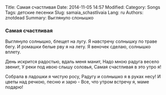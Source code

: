 Title: Самая счастливая
Date: 2014-11-05 14:57
Modified: 
Category: Songs
Tags: детские песенки
Slug: samaia_schastlivaia
Lang: ru
Authors: znotdead
Summary: Выглянуло слонышко

### Самая счастливая
Выглянуло солнышко, блещет на лугу.
Я навстречу солнышку по траве бегу.
И ромашки белые рву я на лету.
Я веночек сделаю, солнышко вплету.

День искрится радостью, вдаль меня манит,
Надо мною радуга весело звенит,
У реки под ивою слышу соловья,
Самая счастливая в это утро я!

Собрала в ладошки я чистую росу,
Радугу и солнышко я в руках несу!
И цветы над речкою, песню и зарю -
Все, что утром встречу я, маме подарю!